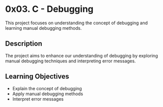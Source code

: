 # 0x03. C - Debugging

This project focuses on understanding the concept of debugging and learning manual debugging methods.

## Description
The project aims to enhance our understanding of debugging by exploring manual debugging techniques and interpreting error messages.

## Learning Objectives
- Explain the concept of debugging
- Apply manual debugging methods
- Interpret error messages